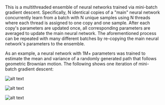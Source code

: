 This is a multithreaded ensemble of neural networks trained via mini-batch gradient descent. Specifically, N identical copies of a "main" neural network concurrently learn from a batch with N unique samples using N threads where each thread is assigned to one copy and one sample. After each copy's parameters are updated once, all corresponding parameters are averaged to update the main neural network. The aforementioned process can be repeated with many different batches by re-copying the main neural network's parameters to the ensemble.

As an example, a neural network with 1M+ parameters was trained to estimate the mean and variance of a randomly generated path that follows geometric Brownian motion. The following shows one iteration of mini-batch gradient descent:

![alt text](https://github.com/junyoung-sim/vanilla-nn/blob/main/res/fig1.png)

![alt text](https://github.com/junyoung-sim/vanilla-nn/blob/main/res/fig2.png)

![alt text](https://github.com/junyoung-sim/vanilla-nn/blob/main/res/fig3.png)